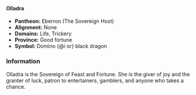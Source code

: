 #### Olladra
- **Pantheon:** Eberron (The Sovereign Host)
- **Alignment:** None
- **Domains:** Life, Trickery
- **Province:** Good fortune
- **Symbol:** Domino {@i or} black dragon
### Information

Olladra is the Sovereign of Feast and Fortune. She is the giver of joy and the granter of luck, patron to entertainers, gamblers, and anyone who takes a chance.